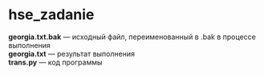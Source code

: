 # hse_zadanie
**georgia.txt.bak** — исходный файл, переименованный в .bak в процессе выполнения  
**georgia.txt** — результат выполнения   
**trans.py** — код программы
